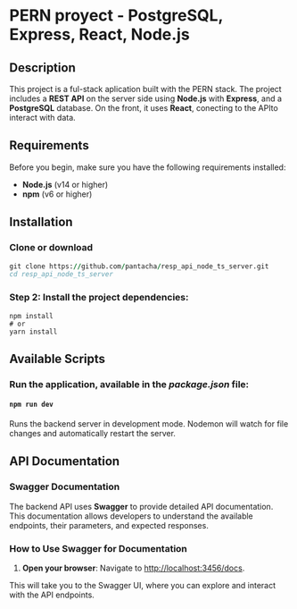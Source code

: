 # PERN proyect - PostgreSQL, Express, React, Node.js

## Description

This project is a ful-stack aplication built with the PERN stack.
The project includes a **REST API** on the server side using **Node.js** with 
**Express**, and a **PostgreSQL** database. On the front, it uses **React**, conecting to the APIto interact with data.

## Requirements

Before you begin, make sure you have the following requirements installed:

- **Node.js** (v14 or higher)
- **npm** (v6 or higher)

## Installation

### Clone or download

```for example bash
git clone https://github.com/pantacha/resp_api_node_ts_server.git
cd resp_api_node_ts_server
```

### Step 2: Install the project dependencies:

```
npm install
# or
yarn install
```

## Available Scripts

### Run the application, available in the ***package.json*** file:

#### `npm run dev`

Runs the backend server in development mode. Nodemon will watch for file changes and automatically restart the server.

## API Documentation

### Swagger Documentation

The backend API uses **Swagger** to provide detailed API documentation. This documentation allows developers to understand the available endpoints, their parameters, and expected responses.

### How to Use Swagger for Documentation

1. **Open your browser**: Navigate to [http://localhost:3456/docs](http://localhost:3456/docs).

This will take you to the Swagger UI, where you can explore and interact with the API endpoints.
